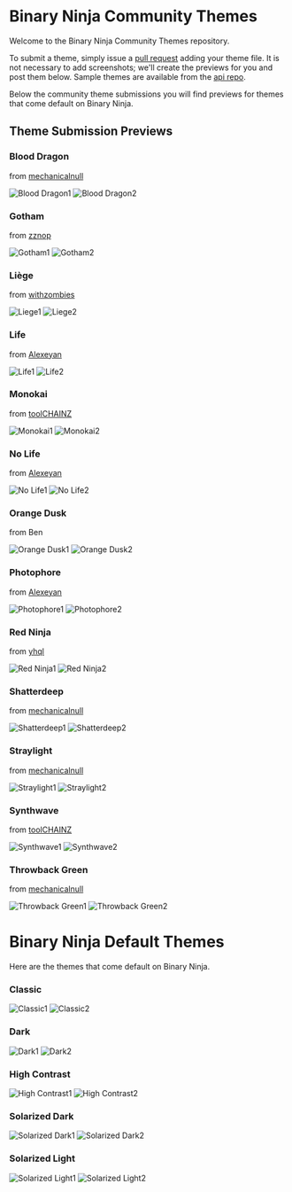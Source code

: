 # Binary Ninja Community Themes

Welcome to the Binary Ninja Community Themes repository. 

To submit a theme, simply issue a [pull request](https://github.com/Vector35/community-themes/pulls) adding your theme file. It is not necessary to add screenshots; we'll create the previews for you and post them below. Sample themes are available from the [api repo](https://github.com/Vector35/binaryninja-api/tree/dev/themes).

Below the community theme submissions you will find previews for themes that come default on Binary Ninja.

## Theme Submission Previews

### Blood Dragon
from [mechanicalnull](https://github.com/mechanicalnull)

![Blood Dragon1](previews/blooddragon1.png)
![Blood Dragon2](previews/blooddragon2.png)


### Gotham
from [zznop](https://github.com/zznop)

![Gotham1](previews/gotham1.png)
![Gotham2](previews/gotham2.png)


### Liège
from [withzombies](https://github.com/withzombies)

![Liege1](previews/liege1.png)
![Liege2](previews/liege2.png)


### Life
from [Alexeyan](https://github.com/Alexeyan)

![Life1](previews/life1.png)
![Life2](previews/life2.png)


### Monokai
from [toolCHAINZ](https://github.com/toolCHAINZ)

![Monokai1](previews/monokai1.png)
![Monokai2](previews/monokai2.png)


### No Life
from [Alexeyan](https://github.com/Alexeyan)

![No Life1](previews/nolife1.png)
![No Life2](previews/nolife2.png)


### Orange Dusk
from Ben

![Orange Dusk1](previews/orangedusk1.png)
![Orange Dusk2](previews/orangedusk2.png)


### Photophore
from [Alexeyan](https://github.com/Alexeyan)

![Photophore1](previews/photophore1.png)
![Photophore2](previews/photophore2.png)


### Red Ninja
from [yhql](https://github.com/yhql)

![Red Ninja1](previews/redninja1.png)
![Red Ninja2](previews/redninja2.png)


### Shatterdeep
from [mechanicalnull](https://github.com/mechanicalnull)

![Shatterdeep1](previews/shatterdeep1.png)
![Shatterdeep2](previews/shatterdeep2.png)


### Straylight
from [mechanicalnull](https://github.com/mechanicalnull)

![Straylight1](previews/straylight1.png)
![Straylight2](previews/straylight2.png)


### Synthwave
from [toolCHAINZ](https://github.com/toolCHAINZ)

![Synthwave1](previews/synthwave1.png)
![Synthwave2](previews/synthwave2.png)


### Throwback Green
from [mechanicalnull](https://github.com/mechanicalnull)

![Throwback Green1](previews/throwbackgreen1.png)
![Throwback Green2](previews/throwbackgreen2.png)



# Binary Ninja Default Themes

Here are the themes that come default on Binary Ninja.


### Classic

![Classic1](previews/classic1.png)
![Classic2](previews/classic2.png)


### Dark

![Dark1](previews/dark1.png)
![Dark2](previews/dark2.png)


### High Contrast

![High Contrast1](previews/highcontrast1.png)
![High Contrast2](previews/highcontrast2.png)


### Solarized Dark

![Solarized Dark1](previews/solarizeddark1.png)
![Solarized Dark2](previews/solarizeddark2.png)


### Solarized Light

![Solarized Light1](previews/solarizedlight1.png)
![Solarized Light2](previews/solarizedlight2.png)
